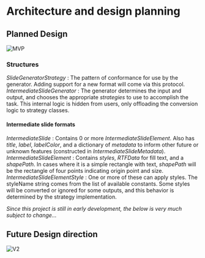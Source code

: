 # Architecture and design planning

## Planned Design
![MVP](https://user-images.githubusercontent.com/165331/166068447-452c84a6-aa46-443b-8cef-e0ccc791fa44.png)

### Structures
_SlideGeneratorStrategy_ : The pattern of conformance for use by the generator. Adding support for a new format will come via this protocol.
_IntermediateSlideGenerator_ : The generator determines the input and output, and chooses the appropriate _strategies_ to use to accomplish the task. This internal logic is hidden from users, only offloading the conversion logic to strategy classes.

#### Intermediate slide formats
_IntermediateSlide_ : Contains 0 or more _IntermediateSlideElement_. Also has _title_, _label_, _labelColor_, and a dictionary of _metadata_ to inform other future or unknown features (constructed in _IntermediateSlideMetadata_).
_IntermediateSlideElement_ : Contains _styles_, _RTFData_ for fill text, and a _shapePath_. In cases where it is a simple rectangle with text, _shapePath_ will be the rectangle of four points indicating origin point and size.
_IntermediateSlideElementStyle_ : One or more of these can apply styles. The styleName string comes from the list of available constants. Some styles will be converted or ignored for some outputs, and this behavior is determined by the strategy implementation.

*Since this project is still in early development, the below is very much subject to change...*

## Future Design direction
![V2](https://user-images.githubusercontent.com/165331/166068511-ce31ddb4-ce9a-4046-a490-5a150903caf9.png)